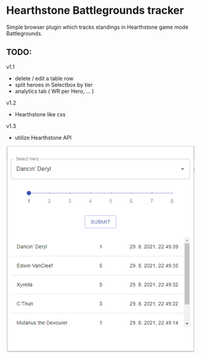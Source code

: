# Hearthstone Battlegrounds tracker

Simple browser plugin which tracks standings in Hearthstone game mode Battlegrounds.

## TODO:

v1.1

- delete / edit a table row
- split heroes in Selectbox by tier
- analytics tab ( WR per Hero, ... )

v1.2

- Hearthstone like css

v1.3

- utilize Hearthstone API

![Battlegrounds tracker](./public/images/bgt.png)
